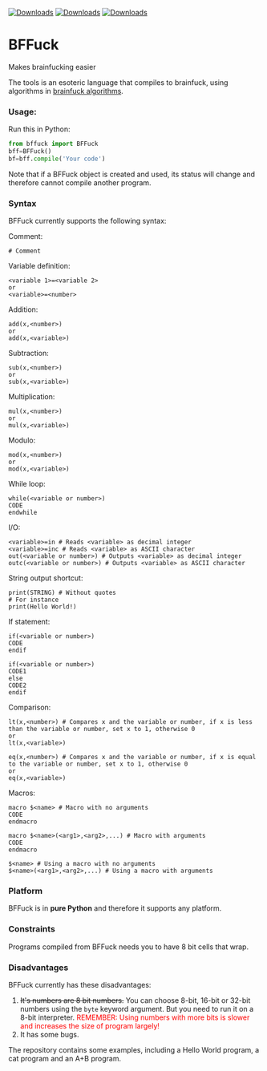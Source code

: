 [![Downloads](https://static.pepy.tech/badge/bffuck)](https://pepy.tech/project/bffuck) [![Downloads](https://static.pepy.tech/badge/bffuck/month)](https://pepy.tech/project/bffuck) [![Downloads](https://static.pepy.tech/badge/bffuck/week)](https://pepy.tech/project/bffuck)

# BFFuck
 Makes brainfucking easier

The tools is an esoteric language that compiles to brainfuck, using algorithms in [brainfuck algorithms](https://esolangs.org/wiki/Brainfuck_algorithms).

### Usage:
Run this in Python:
```python
from bffuck import BFFuck
bff=BFFuck()
bf=bff.compile('Your code')
```

Note that if a BFFuck object is created and used, its status will change and therefore cannot compile another program.
### Syntax
BFFuck currently supports the following syntax:

Comment:
```
# Comment
```
Variable definition:
```text
<variable 1>=<variable 2>
or
<variable>=<number>
```

Addition:
```text
add(x,<number>)
or
add(x,<variable>)
```

Subtraction:
```
sub(x,<number>)
or
sub(x,<variable>)
```

Multiplication:
```
mul(x,<number>)
or
mul(x,<variable>)
```

Modulo:
```
mod(x,<number>)
or
mod(x,<variable>)
```

While loop:
```text
while(<variable or number>)
CODE
endwhile
```

I/O:
```text
<variable>=in # Reads <variable> as decimal integer
<variable>=inc # Reads <variable> as ASCII character
out(<variable or number>) # Outputs <variable> as decimal integer
outc(<variable or number>) # Outputs <variable> as ASCII character
```

String output shortcut:
```text
print(STRING) # Without quotes
# For instance
print(Hello World!)
```

If statement:
```text
if(<variable or number>)
CODE
endif

if(<variable or number>)
CODE1
else
CODE2
endif
```

Comparison:
```text
lt(x,<number>) # Compares x and the variable or number, if x is less than the variable or number, set x to 1, otherwise 0
or
lt(x,<variable>)

eq(x,<number>) # Compares x and the variable or number, if x is equal to the variable or number, set x to 1, otherwise 0
or
eq(x,<variable>)
```

Macros:
```text
macro $<name> # Macro with no arguments
CODE
endmacro

macro $<name>(<arg1>,<arg2>,...) # Macro with arguments
CODE
endmacro

$<name> # Using a macro with no arguments
$<name>(<arg1>,<arg2>,...) # Using a macro with arguments
```
### Platform
BFFuck is in **pure Python** and therefore it supports any platform.

### Constraints
Programs compiled from BFFuck needs you to have 8 bit cells that wrap.

### Disadvantages
BFFuck currently has these disadvantages:
1. <s>It's numbers are 8 bit numbers.</s> You can choose 8-bit, 16-bit or 32-bit numbers using the `byte` keyword argument. But you need to run it on a 8-bit interpreter. <font color="red">REMEMBER: Using numbers with more bits is slower and increases the size of program largely!</font>
2. It has some bugs.


The repository contains some examples, including a Hello World program, a cat program and an A+B program.
